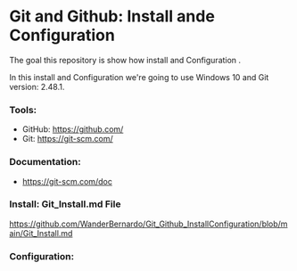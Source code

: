 # Git and Github: Install ande Configuration
The goal this repository is show how install and Configuration .

In this install and Configuration we're going to use Windows 10 and Git version: 2.48.1.

### Tools:

- GitHub: https://github.com/
- Git: https://git-scm.com/

### Documentation:

- https://git-scm.com/doc

### Install: Git_Install.md File

https://github.com/WanderBernardo/Git_Github_InstallConfiguration/blob/main/Git_Install.md

### Configuration:








